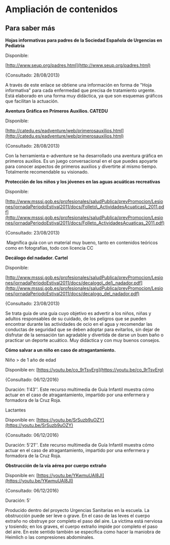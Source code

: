 # Ampliación de contenidos

## Para saber más

**Hojas informativas para padres de la Sociedad Española de Urgencias en Pediatría**

Disponible:

[http://www.seup.org/padres.html](http://www.seup.org/padres.html)

{Consultado: 28/08/2013}

A través de este enlace se obtiene una información en forma de "Hoja informativa" para cada enfermedad que precisa de tratamiento urgente. Está elaborado en una forma muy didáctica, ya que son esquemas gráficos que facilitan la actuación.

**Aventura Gráfica en Primeros Auxilios. CATEDU**

Disponible:

[http://catedu.es/eadventure/web/primerosauxilios.html](http://catedu.es/eadventure/web/primerosauxilios.html)

{Consultado: 28/08/2013}

Con la herramienta e-adventure se ha desarrollado una aventura gráfica en primeros auxilios. Es un juego conversacional en el que puedes apoyarte para conocer aspectos de primeros auxilios y divertirte al mismo tiempo. Totalmente recomendable su visionado.

**Protección de los niños y los jóvenes en las aguas acuáticas recreativas**

Disponible:

[http://www.msssi.gob.es/profesionales/saludPublica/prevPromocion/Lesiones/jornadaPeriodoEstival2011/docs/Folleto\_ActividadesAcuaticas\_2011.pdf](http://www.msssi.gob.es/profesionales/saludPublica/prevPromocion/Lesiones/jornadaPeriodoEstival2011/docs/Folleto_ActividadesAcuaticas_2011.pdf)

{Consultado: 23/08/2013}

 Magnífica guía con un material muy bueno, tanto en contenidos teóricos como en fotografías, todo con licencia CC

**Decálogo del nadador. Cartel**

Disponible:

[http://www.msssi.gob.es/profesionales/saludPublica/prevPromocion/Lesiones/jornadaPeriodoEstival2011/docs/decalogo\_del\_nadador.pdf](http://www.msssi.gob.es/profesionales/saludPublica/prevPromocion/Lesiones/jornadaPeriodoEstival2011/docs/decalogo_del_nadador.pdf)

{Consultado: 23/08/2013}

Se trata guía de una guía cuyo objetivo es advertir a los niños, niñas y adultos responsables de su cuidado, de los peligros que se pueden encontrar durante las actividades de ocio en el agua y recomendar las conductas de seguridad que se deben adoptar para evitarlos, sin dejar de disfrutar de la sensación tan agradable y divertida de darse un buen baño o practicar un deporte acuático. Muy didáctica y con muy buenos consejos.

**Cómo salvar a un niño en caso de atragantamiento.**

Niño > de 1 año de edad

Disponible en: [https://youtu.be/co_9rTsvErg](https://youtu.be/co_9rTsvErg)

{Consultado: 06/12/2016}

Duración: 1'43''. Este recurso multimedia de Guía Infantil muestra cómo actuar en el caso de atragantamiento, impartido por una enfermera y formadora de la Cruz Roja.

Lactantes

Disponible en: [https://youtu.be/SrSuzb9uOZY](https://youtu.be/SrSuzb9uOZY)

{Consultado: 06/12/2016}

Duración: 5'21''. Este recurso multimedia de Guía Infantil muestra cómo actuar en el caso de atragantamiento, impartido por una enfermera y formadora de la Cruz Roja.

**Obstrucción de la vía aérea por cuerpo extraño**

Disponible en: [https://youtu.be/YKwmuUAl8JI](https://youtu.be/YKwmuUAl8JI)

{Consultado: 06/12/2016}

Duración: 5'

Producido dentro del proyecto Urgencias Sanitarias en la escuela. La obstrucción puede ser leve o grave. En el caso de las leves el cuerpo extraño no obstruye por completo el paso del aire. La víctima está nerviosa y tosiendo; en los graves, el cuerpo extraño impide por completo el paso del aire. En este sentido también se especifica como hacer la maniobra de Heimlich o las compresiones abdominales.
